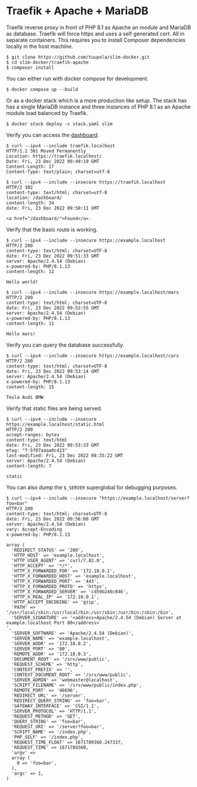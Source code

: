 # Traefik + Apache + MariaDB

Traefik reverse proxy in front of PHP 8.1 as Apache an module and MariaDB as database. Traefik will force https and uses a self generated cert. All in separate containers. This requires you to install Composer dependencies locally in the host machine.

```
$ git clone https://github.com/tuupola/slim-docker.git
$ cd slim-docker/traefik-apache
$ composer install
```

You can either run with docker compose for development.

```
$ docker compose up --build
```

Or as a docker stack which is a more production like setup. The stack has has a single MariaDB instance and three instances of PHP 8.1 as an Apache module load balanced by Traefik.

```
$ docker stack deploy -c stack.yaml slim
```

Verify you can access the [dashboard](http://traefik.localhost/dashboard/).

```
$ curl --ipv4 --include traefik.localhost
HTTP/1.1 301 Moved Permanently
Location: https://traefik.localhost/
Date: Fri, 23 Dec 2022 09:49:19 GMT
Content-Length: 17
Content-Type: text/plain; charset=utf-8
```

```
$ curl --ipv4 --include --insecure https://traefik.localhost
HTTP/2 302
content-type: text/html; charset=utf-8
location: /dashboard/
content-length: 34
date: Fri, 23 Dec 2022 09:50:11 GMT

<a href="/dashboard/">Found</a>.

```

Verify that the basic route is working.

```
$ curl --ipv4 --include --insecure https://example.localhost
HTTP/2 200
content-type: text/html; charset=UTF-8
date: Fri, 23 Dec 2022 09:51:33 GMT
server: Apache/2.4.54 (Debian)
x-powered-by: PHP/8.1.13
content-length: 12

Hello world!

$ curl --ipv4 --include --insecure https://example.localhost/mars
HTTP/2 200
content-type: text/html; charset=UTF-8
date: Fri, 23 Dec 2022 09:52:55 GMT
server: Apache/2.4.54 (Debian)
x-powered-by: PHP/8.1.13
content-length: 11

Hello mars!
```

Verify you can query the database successfully.

```
$ curl --ipv4 --include --insecure https://example.localhost/cars
HTTP/2 200
content-type: text/html; charset=UTF-8
date: Fri, 23 Dec 2022 09:53:14 GMT
server: Apache/2.4.54 (Debian)
x-powered-by: PHP/8.1.13
content-length: 15

Tesla Audi BMW
```

Verify that static files are being served.

```
$ curl --ipv4 --include --insecure https://example.localhost/static.html
HTTP/2 200
accept-ranges: bytes
content-type: text/html
date: Fri, 23 Dec 2022 09:53:33 GMT
etag: "7-5f07aaaa0c423"
last-modified: Fri, 23 Dec 2022 08:35:22 GMT
server: Apache/2.4.54 (Debian)
content-length: 7

static
```

You can also dump the `$_SERVER` superglobal for debugging purposes.

```
$ curl --ipv4 --include --insecure "https://example.localhost/server?foo=bar"
HTTP/2 200
content-type: text/html; charset=UTF-8
date: Fri, 23 Dec 2022 09:56:00 GMT
server: Apache/2.4.54 (Debian)
vary: Accept-Encoding
x-powered-by: PHP/8.1.13

array (
  'REDIRECT_STATUS' => '200',
  'HTTP_HOST' => 'example.localhost',
  'HTTP_USER_AGENT' => 'curl/7.82.0',
  'HTTP_ACCEPT' => '*/*',
  'HTTP_X_FORWARDED_FOR' => '172.18.0.1',
  'HTTP_X_FORWARDED_HOST' => 'example.localhost',
  'HTTP_X_FORWARDED_PORT' => '443',
  'HTTP_X_FORWARDED_PROTO' => 'https',
  'HTTP_X_FORWARDED_SERVER' => 'cd59b246c046',
  'HTTP_X_REAL_IP' => '172.18.0.1',
  'HTTP_ACCEPT_ENCODING' => 'gzip',
  'PATH' => '/usr/local/sbin:/usr/local/bin:/usr/sbin:/usr/bin:/sbin:/bin',
  'SERVER_SIGNATURE' => '<address>Apache/2.4.54 (Debian) Server at example.localhost Port 80</address>
',
  'SERVER_SOFTWARE' => 'Apache/2.4.54 (Debian)',
  'SERVER_NAME' => 'example.localhost',
  'SERVER_ADDR' => '172.18.0.2',
  'SERVER_PORT' => '80',
  'REMOTE_ADDR' => '172.18.0.3',
  'DOCUMENT_ROOT' => '/srv/www/public',
  'REQUEST_SCHEME' => 'http',
  'CONTEXT_PREFIX' => '',
  'CONTEXT_DOCUMENT_ROOT' => '/srv/www/public',
  'SERVER_ADMIN' => 'webmaster@localhost',
  'SCRIPT_FILENAME' => '/srv/www/public/index.php',
  'REMOTE_PORT' => '46696',
  'REDIRECT_URL' => '/server',
  'REDIRECT_QUERY_STRING' => 'foo=bar',
  'GATEWAY_INTERFACE' => 'CGI/1.1',
  'SERVER_PROTOCOL' => 'HTTP/1.1',
  'REQUEST_METHOD' => 'GET',
  'QUERY_STRING' => 'foo=bar',
  'REQUEST_URI' => '/server?foo=bar',
  'SCRIPT_NAME' => '/index.php',
  'PHP_SELF' => '/index.php',
  'REQUEST_TIME_FLOAT' => 1671789360.247337,
  'REQUEST_TIME' => 1671789360,
  'argv' =>
  array (
    0 => 'foo=bar',
  ),
  'argc' => 1,
)
```